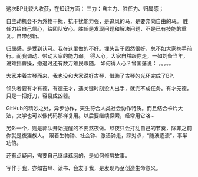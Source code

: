 这次BP比较大收获，在知识方面：
三力：自主力、胜任力、归属感；

自主动机会不为外物干扰，抗干扰能力强，是追风的马，是要奔向自由的马。
胜任力给自己信心，给团队安心。胜任是发现问题和解决问题，不是已有技能的重复。自带创新。


归属感，是受到认可。我在这里做的不好。埋头苦干固然很好，总不如大家携手前行。而我调动、带动大家的能力弱。
得人心，大家自然跟你走，一如刘备当年，说难挡曹操，撤退时还有数万难民跟随。
如何得人心？曾国藩说：
。。。。。

大家冲着古琴而来，我也没和大家说好古琴，借助了古琴的光环完成了BP.

领头者要有才有德，有德无才，遇关键时刻没人出手，就完不成任务。有才无德，只是一把好刀，容易成凶器。

GitHub的精妙之处，异步协作，天生符合人类社会协作特质。而且结合卡片大法，文学也可以像代码那样复用。以后要继续探索，经常用它咯~

另外一个，则是郭队开始提醒的不要熬夜做。熬夜只会打乱自己的节奏，除非之前你就是夜猫族人。
跟着生物钟、社会钟、激活钟走，踩对点，“随波逐流”，事半功倍。

还有点疑问，需要自己继续琢磨的，是如何修剪故事。

写作于我，亦如古琴、读书、会友于我，是发现乃至创造生命意义。




